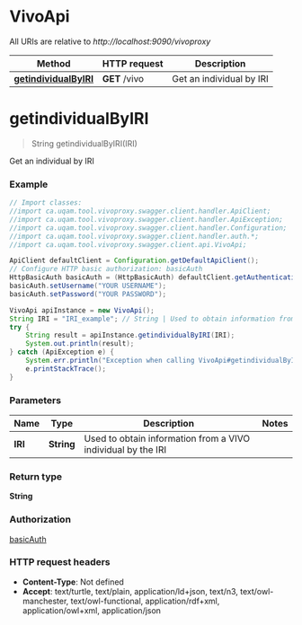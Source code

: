 # VivoApi

All URIs are relative to *http://localhost:9090/vivoproxy*

Method | HTTP request | Description
------------- | ------------- | -------------
[**getindividualByIRI**](VivoApi.md#getindividualByIRI) | **GET** /vivo | Get an individual by IRI

<a name="getindividualByIRI"></a>
# **getindividualByIRI**
> String getindividualByIRI(IRI)

Get an individual by IRI

### Example
```java
// Import classes:
//import ca.uqam.tool.vivoproxy.swagger.client.handler.ApiClient;
//import ca.uqam.tool.vivoproxy.swagger.client.handler.ApiException;
//import ca.uqam.tool.vivoproxy.swagger.client.handler.Configuration;
//import ca.uqam.tool.vivoproxy.swagger.client.handler.auth.*;
//import ca.uqam.tool.vivoproxy.swagger.client.api.VivoApi;

ApiClient defaultClient = Configuration.getDefaultApiClient();
// Configure HTTP basic authorization: basicAuth
HttpBasicAuth basicAuth = (HttpBasicAuth) defaultClient.getAuthentication("basicAuth");
basicAuth.setUsername("YOUR USERNAME");
basicAuth.setPassword("YOUR PASSWORD");

VivoApi apiInstance = new VivoApi();
String IRI = "IRI_example"; // String | Used to obtain information from a VIVO individual by the IRI
try {
    String result = apiInstance.getindividualByIRI(IRI);
    System.out.println(result);
} catch (ApiException e) {
    System.err.println("Exception when calling VivoApi#getindividualByIRI");
    e.printStackTrace();
}
```

### Parameters

Name | Type | Description  | Notes
------------- | ------------- | ------------- | -------------
 **IRI** | **String**| Used to obtain information from a VIVO individual by the IRI |

### Return type

**String**

### Authorization

[basicAuth](../README.md#basicAuth)

### HTTP request headers

 - **Content-Type**: Not defined
 - **Accept**: text/turtle, text/plain, application/ld+json, text/n3, text/owl-manchester, text/owl-functional, application/rdf+xml, application/owl+xml, application/json

